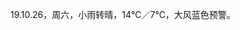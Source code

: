 <link href="../../css/style.css" rel="stylesheet" type="text/css" />

<span class="fzzy">19.10.26，周六，小雨转晴，14℃／7℃，大风蓝色预警。

